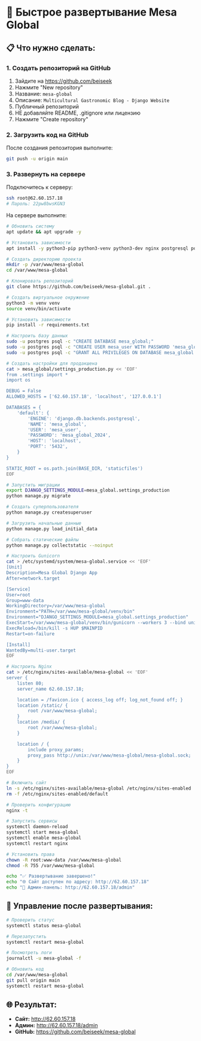 # 🚀 Быстрое развертывание Mesa Global

## 📋 Что нужно сделать:

### 1. Создать репозиторий на GitHub
1. Зайдите на https://github.com/beiseek
2. Нажмите "New repository"
3. Название: `mesa-global`
4. Описание: `Multicultural Gastronomic Blog - Django Website`
5. Публичный репозиторий
6. НЕ добавляйте README, .gitignore или лицензию
7. Нажмите "Create repository"

### 2. Загрузить код на GitHub
После создания репозитория выполните:
```bash
git push -u origin main
```

### 3. Развернуть на сервере
Подключитесь к серверу:
```bash
ssh root@62.60.157.18
# Пароль: 22pw8bwsKGN3
```

На сервере выполните:
```bash
# Обновить систему
apt update && apt upgrade -y

# Установить зависимости
apt install -y python3-pip python3-venv python3-dev nginx postgresql postgresql-contrib libpq-dev git

# Создать директорию проекта
mkdir -p /var/www/mesa-global
cd /var/www/mesa-global

# Клонировать репозиторий
git clone https://github.com/beiseek/mesa-global.git .

# Создать виртуальное окружение
python3 -m venv venv
source venv/bin/activate

# Установить зависимости
pip install -r requirements.txt

# Настроить базу данных
sudo -u postgres psql -c "CREATE DATABASE mesa_global;"
sudo -u postgres psql -c "CREATE USER mesa_user WITH PASSWORD 'mesa_global_2024';"
sudo -u postgres psql -c "GRANT ALL PRIVILEGES ON DATABASE mesa_global TO mesa_user;"

# Создать настройки для продакшена
cat > mesa_global/settings_production.py << 'EOF'
from .settings import *
import os

DEBUG = False
ALLOWED_HOSTS = ['62.60.157.18', 'localhost', '127.0.0.1']

DATABASES = {
    'default': {
        'ENGINE': 'django.db.backends.postgresql',
        'NAME': 'mesa_global',
        'USER': 'mesa_user',
        'PASSWORD': 'mesa_global_2024',
        'HOST': 'localhost',
        'PORT': '5432',
    }
}

STATIC_ROOT = os.path.join(BASE_DIR, 'staticfiles')
EOF

# Запустить миграции
export DJANGO_SETTINGS_MODULE=mesa_global.settings_production
python manage.py migrate

# Создать суперпользователя
python manage.py createsuperuser

# Загрузить начальные данные
python manage.py load_initial_data

# Собрать статические файлы
python manage.py collectstatic --noinput

# Настроить Gunicorn
cat > /etc/systemd/system/mesa-global.service << 'EOF'
[Unit]
Description=Mesa Global Django App
After=network.target

[Service]
User=root
Group=www-data
WorkingDirectory=/var/www/mesa-global
Environment="PATH=/var/www/mesa-global/venv/bin"
Environment="DJANGO_SETTINGS_MODULE=mesa_global.settings_production"
ExecStart=/var/www/mesa-global/venv/bin/gunicorn --workers 3 --bind unix:/var/www/mesa-global/mesa-global.sock mesa_global.wsgi:application
ExecReload=/bin/kill -s HUP $MAINPID
Restart=on-failure

[Install]
WantedBy=multi-user.target
EOF

# Настроить Nginx
cat > /etc/nginx/sites-available/mesa-global << 'EOF'
server {
    listen 80;
    server_name 62.60.157.18;

    location = /favicon.ico { access_log off; log_not_found off; }
    location /static/ {
        root /var/www/mesa-global;
    }
    location /media/ {
        root /var/www/mesa-global;
    }

    location / {
        include proxy_params;
        proxy_pass http://unix:/var/www/mesa-global/mesa-global.sock;
    }
}
EOF

# Включить сайт
ln -s /etc/nginx/sites-available/mesa-global /etc/nginx/sites-enabled
rm -f /etc/nginx/sites-enabled/default

# Проверить конфигурацию
nginx -t

# Запустить сервисы
systemctl daemon-reload
systemctl start mesa-global
systemctl enable mesa-global
systemctl restart nginx

# Установить права
chown -R root:www-data /var/www/mesa-global
chmod -R 755 /var/www/mesa-global

echo "✅ Развертывание завершено!"
echo "🌐 Сайт доступен по адресу: http://62.60.157.18"
echo "👤 Админ-панель: http://62.60.157.18/admin"
```

## 🔧 Управление после развертывания:

```bash
# Проверить статус
systemctl status mesa-global

# Перезапустить
systemctl restart mesa-global

# Посмотреть логи
journalctl -u mesa-global -f

# Обновить код
cd /var/www/mesa-global
git pull origin main
systemctl restart mesa-global
```

## 🌐 Результат:
- **Сайт:** http://62.60.157.18
- **Админ:** http://62.60.157.18/admin
- **GitHub:** https://github.com/beiseek/mesa-global
